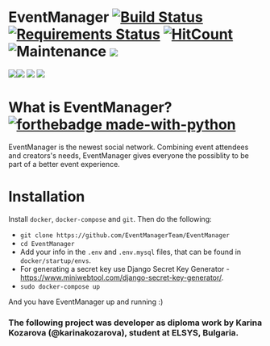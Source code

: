 # EventManager [![Build Status](https://travis-ci.org/EventManagerTeam/EventManager.svg?branch=master)](https://travis-ci.org/EventManagerTeam/EventManager) [![Requirements Status](https://requires.io/github/EventManagerTeam/EventManager/requirements.svg?branch=master)](https://requires.io/github/EventManagerTeam/EventManager/requirements/?branch=master) [![HitCount](http://hits.dwyl.io/EventManagerTeam/EventManager.svg)](http://hits.dwyl.io/EventManagerTeam/EventManager) ![Maintenance](https://img.shields.io/maintenance/yes/2019.svg) <img src="https://img.shields.io/github/repo-size/EventManagerTeam/EventManager.svg">

<img src="https://img.shields.io/github/forks/EventManagerTeam/EventManager.svg?style=social"><img src="https://img.shields.io/github/stars/EventManagerTeam/EventManager.svg?style=social"> <img src="https://img.shields.io/github/license/EventManagerTeam/EventManager.svg?style=social"> <img src="https://img.shields.io/github/commit-activity/m/EventManagerTeam/EventManager.svg?style=social">

# What is EventManager?  [![forthebadge made-with-python](http://ForTheBadge.com/images/badges/made-with-python.svg)](https://www.python.org/)
EventManager is the newest social network. Combining event attendees and creators's needs, EventManager gives everyone the possiblity to be part of a better event experience. 

# Installation
Install `docker`, `docker-compose` and `git`.
Then do the following:

* `git clone https://github.com/EventManagerTeam/EventManager`
* `cd EventManager`
* Add your info in the `.env` and `.env.mysql` files, that can be found in `docker/startup/envs`.
* For generating a secret key use Django Secret Key Generator - https://www.miniwebtool.com/django-secret-key-generator/.  
* `sudo docker-compose up`

And you have EventManager up and running :)

### The following project was developer as diploma work by Karina Kozarova (@karinakozarova), student at ELSYS, Bulgaria.

